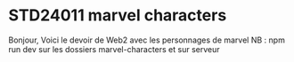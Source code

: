 # STD24011 marvel characters
Bonjour, Voici le devoir de Web2 avec les personnages de marvel
NB : npm run dev sur les dossiers marvel-characters et sur serveur
